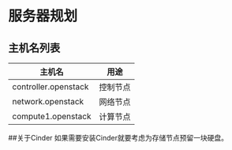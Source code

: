 # 服务器规划

## 主机名列表

主机名 |用途
---|---
controller.openstack|控制节点
network.openstack|网络节点
compute1.openstack|计算节点

##关于Cinder
如果需要安装Cinder就要考虑为存储节点预留一块硬盘。

